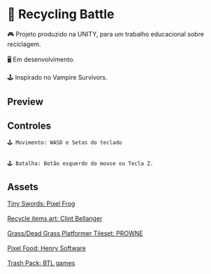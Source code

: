 # 👾 Recycling Battle

 🎮 Projeto produzido na UNITY, para um trabalho educacional sobre reciclagem.
  <br/>
  <br/>
 🖥 Em desenvolvimento.
 <br/>
  <br/>
 🕹️ Inspirado no Vampire Survivors.



## Preview


## Controles
```
🕹️ Movimento: WASD e Setas do teclado


🕹️ Batalha: Botão esquerdo do mouse ou Tecla Z.
```

## Assets 

[Tiny Swords: Pixel Frog](https://pixelfrog-assets.itch.io/tiny-swords)
<br/>
<br/>
[Recycle items art: Clint Bellanger](https://opengameart.org/content/recycle-items-set)
<br/>
<br/>
[Grass/Dead Grass Platformer Tileset: PROWNE](https://opengameart.org/content/grassdead-grass-platformer-tileset)
<br/>
<br/>
[Pixel Food: Henry Software](https://henrysoftware.itch.io/pixel-food)
<br/>
<br/>
[Trash Pack: BTL games](https://btl-games.itch.io/trash-and-junk-asset-pack)
<br/>
<br/>



